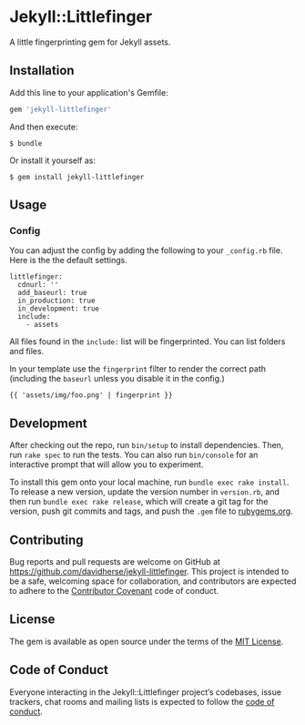 # Jekyll::Littlefinger

A little fingerprinting gem for Jekyll assets.

## Installation

Add this line to your application's Gemfile:

```ruby
gem 'jekyll-littlefinger'
```

And then execute:

    $ bundle

Or install it yourself as:

    $ gem install jekyll-littlefinger

## Usage

### Config

You can adjust the config by adding the following to your `_config.rb` file. Here is the the default settings.

    littlefinger:
      cdnurl: ''
      add_baseurl: true
      in_production: true
      in_development: true
      include:
        - assets

All files found in the `include:` list will be fingerprinted. You can list folders and files.

In your template use the `fingerprint` filter to render the correct path (including the `baseurl` unless you disable it in the config.)

    {{ 'assets/img/foo.png' | fingerprint }}

## Development

After checking out the repo, run `bin/setup` to install dependencies. Then, run `rake spec` to run the tests. You can also run `bin/console` for an interactive prompt that will allow you to experiment.

To install this gem onto your local machine, run `bundle exec rake install`. To release a new version, update the version number in `version.rb`, and then run `bundle exec rake release`, which will create a git tag for the version, push git commits and tags, and push the `.gem` file to [rubygems.org](https://rubygems.org).

## Contributing

Bug reports and pull requests are welcome on GitHub at https://github.com/davidherse/jekyll-littlefinger. This project is intended to be a safe, welcoming space for collaboration, and contributors are expected to adhere to the [Contributor Covenant](http://contributor-covenant.org) code of conduct.

## License

The gem is available as open source under the terms of the [MIT License](http://opensource.org/licenses/MIT).

## Code of Conduct

Everyone interacting in the Jekyll::Littlefinger project’s codebases, issue trackers, chat rooms and mailing lists is expected to follow the [code of conduct](https://github.com/davidherse/jekyll-littlefinger/blob/master/CODE_OF_CONDUCT.md).
